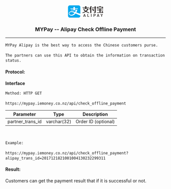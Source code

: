 
<p align="center"><img src="/alipay.png">
<h3 align="center">MYPay -- Alipay Check Offline Payment</h3><hr>
</p>

```
MYPay Alipay is the best way to access the Chinese customers purse.

The partners can use this API to obtain the information on transaction status.
```

#### Protocol:

**Interface**

```
Method: HTTP GET

https://mypay.iemoney.co.nz/api/check_offline_payment

```

|Parameter	|Type 	|Description|
|-----------|-------|-----------|
|partner_trans_id    |varchar(32) |Order ID (optional)|

<br/>


```
Example:

https://mypay.iemoney.co.nz/api/check_offline_payment?alipay_trans_id=2017121821001004130232299311

```

#### Result:

Customers can get the payment result that if it is successful or not.


